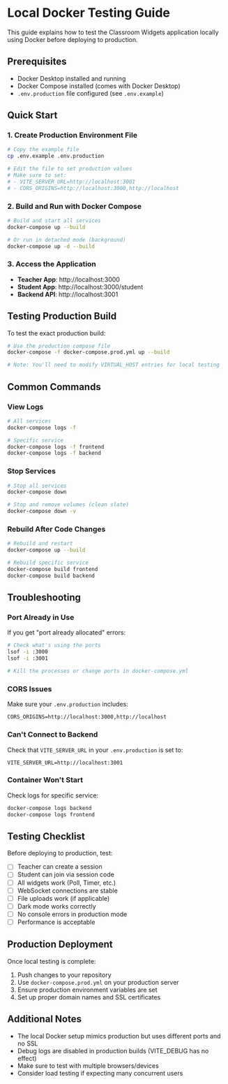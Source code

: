 # Local Docker Testing Guide

This guide explains how to test the Classroom Widgets application locally using Docker before deploying to production.

## Prerequisites

- Docker Desktop installed and running
- Docker Compose installed (comes with Docker Desktop)
- `.env.production` file configured (see `.env.example`)

## Quick Start

### 1. Create Production Environment File

```bash
# Copy the example file
cp .env.example .env.production

# Edit the file to set production values
# Make sure to set:
# - VITE_SERVER_URL=http://localhost:3001
# - CORS_ORIGINS=http://localhost:3000,http://localhost
```

### 2. Build and Run with Docker Compose

```bash
# Build and start all services
docker-compose up --build

# Or run in detached mode (background)
docker-compose up -d --build
```

### 3. Access the Application

- **Teacher App**: http://localhost:3000
- **Student App**: http://localhost:3000/student
- **Backend API**: http://localhost:3001

## Testing Production Build

To test the exact production build:

```bash
# Use the production compose file
docker-compose -f docker-compose.prod.yml up --build

# Note: You'll need to modify VIRTUAL_HOST entries for local testing
```

## Common Commands

### View Logs
```bash
# All services
docker-compose logs -f

# Specific service
docker-compose logs -f frontend
docker-compose logs -f backend
```

### Stop Services
```bash
# Stop all services
docker-compose down

# Stop and remove volumes (clean slate)
docker-compose down -v
```

### Rebuild After Code Changes
```bash
# Rebuild and restart
docker-compose up --build

# Rebuild specific service
docker-compose build frontend
docker-compose build backend
```

## Troubleshooting

### Port Already in Use
If you get "port already allocated" errors:

```bash
# Check what's using the ports
lsof -i :3000
lsof -i :3001

# Kill the processes or change ports in docker-compose.yml
```

### CORS Issues
Make sure your `.env.production` includes:
```
CORS_ORIGINS=http://localhost:3000,http://localhost
```

### Can't Connect to Backend
Check that `VITE_SERVER_URL` in your `.env.production` is set to:
```
VITE_SERVER_URL=http://localhost:3001
```

### Container Won't Start
Check logs for specific service:
```bash
docker-compose logs backend
docker-compose logs frontend
```

## Testing Checklist

Before deploying to production, test:

- [ ] Teacher can create a session
- [ ] Student can join via session code
- [ ] All widgets work (Poll, Timer, etc.)
- [ ] WebSocket connections are stable
- [ ] File uploads work (if applicable)
- [ ] Dark mode works correctly
- [ ] No console errors in production mode
- [ ] Performance is acceptable

## Production Deployment

Once local testing is complete:

1. Push changes to your repository
2. Use `docker-compose.prod.yml` on your production server
3. Ensure production environment variables are set
4. Set up proper domain names and SSL certificates

## Additional Notes

- The local Docker setup mimics production but uses different ports and no SSL
- Debug logs are disabled in production builds (VITE_DEBUG has no effect)
- Make sure to test with multiple browsers/devices
- Consider load testing if expecting many concurrent users